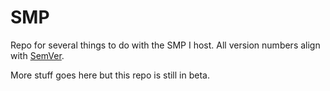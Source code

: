 # SMP
Repo for several things to do with the SMP I host.
All version numbers align with [SemVer](https://semver.org/).

More stuff goes here but this repo is still in beta.
